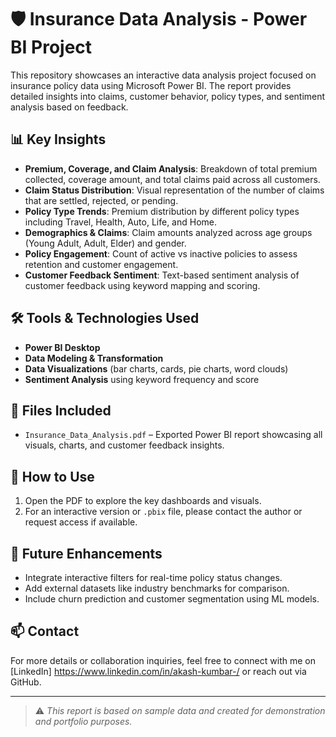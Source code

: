 # 🛡️ Insurance Data Analysis - Power BI Project

This repository showcases an interactive data analysis project focused on insurance policy data using Microsoft Power BI. The report provides detailed insights into claims, customer behavior, policy types, and sentiment analysis based on feedback.

## 📊 Key Insights

- **Premium, Coverage, and Claim Analysis**: Breakdown of total premium collected, coverage amount, and total claims paid across all customers.
- **Claim Status Distribution**: Visual representation of the number of claims that are settled, rejected, or pending.
- **Policy Type Trends**: Premium distribution by different policy types including Travel, Health, Auto, Life, and Home.
- **Demographics & Claims**: Claim amounts analyzed across age groups (Young Adult, Adult, Elder) and gender.
- **Policy Engagement**: Count of active vs inactive policies to assess retention and customer engagement.
- **Customer Feedback Sentiment**: Text-based sentiment analysis of customer feedback using keyword mapping and scoring.

## 🛠 Tools & Technologies Used

- **Power BI Desktop**
- **Data Modeling & Transformation**
- **Data Visualizations** (bar charts, cards, pie charts, word clouds)
- **Sentiment Analysis** using keyword frequency and score

## 📁 Files Included

- `Insurance_Data_Analysis.pdf` – Exported Power BI report showcasing all visuals, charts, and customer feedback insights.

## 📌 How to Use

1. Open the PDF to explore the key dashboards and visuals.
2. For an interactive version or `.pbix` file, please contact the author or request access if available.

## 🚀 Future Enhancements

- Integrate interactive filters for real-time policy status changes.
- Add external datasets like industry benchmarks for comparison.
- Include churn prediction and customer segmentation using ML models.

## 📫 Contact

For more details or collaboration inquiries, feel free to connect with me on [LinkedIn] https://www.linkedin.com/in/akash-kumbar-/ or reach out via GitHub.

---

> ⚠️ *This report is based on sample data and created for demonstration and portfolio purposes.*

